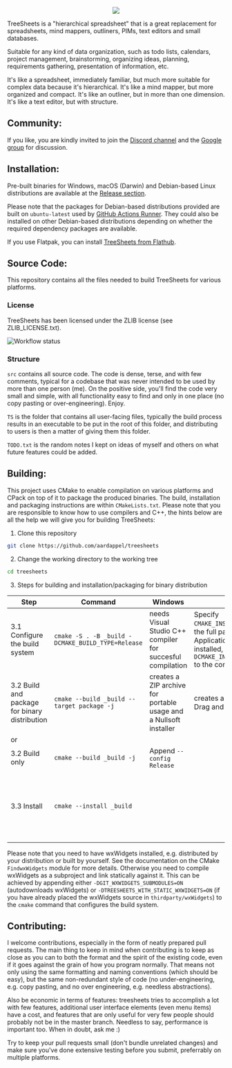 <p align="center">
  <img src="https://github.com/user-attachments/assets/1d6dc57a-5db2-48ce-82b9-5e7675bf0e7d">
</p>

TreeSheets is a "hierarchical spreadsheet" that is a great replacement for spreadsheets, mind mappers, outliners, PIMs, text editors and small databases.

Suitable for any kind of data organization, such as todo lists, calendars, project management, brainstorming, organizing ideas, planning, requirements gathering, presentation of information, etc.

It's like a spreadsheet, immediately familiar, but much more suitable for complex data because it's hierarchical.
It's like a mind mapper, but more organized and compact.
It's like an outliner, but in more than one dimension.
It's like a text editor, but with structure.

Community:
----------
If you like, you are kindly invited to join the [Discord channel](https://discord.gg/HAfKkJz) and 
the [Google group](https://groups.google.com/group/treesheets) for discussion.

Installation:
-------------

Pre-built binaries for Windows, macOS (Darwin) and Debian-based Linux distributions are available at the
[Release section](https://github.com/aardappel/treesheets/releases). 

Please note that the packages for Debian-based distributions provided are built on `ubuntu-latest` used by [GitHub Actions Runner](https://github.com/actions/runner-images). They could also be installed on other Debian-based distributions depending on whether the required dependency packages are available.

If you use Flatpak, you can install [TreeSheets from Flathub](https://flathub.org/apps/com.strlen.TreeSheets).

Source Code:
------------
This repository contains all the files needed to build TreeSheets for various platforms.

### License

TreeSheets has been licensed under the ZLIB license (see ZLIB_LICENSE.txt).

![Workflow status](https://github.com/aardappel/treesheets/actions/workflows/build.yml/badge.svg)

### Structure

`src` contains all source code. The code is dense, terse, and with few comments, typical for a codebase that was never
intended to be used by more than one person (me). On the positive side, you'll find the code very small and simple,
with all functionality easy to find and only in one place (no copy pasting or over-engineering). Enjoy.

`TS` is the folder that contains all user-facing files, typically the build process results in an executable to be put
in the root of this folder, and distributing to users is then a matter of giving them this folder.

`TODO.txt` is the random notes I kept on ideas of myself and others on what future features could be added.


Building:
---------
This project uses CMake to enable compilation on various platforms and CPack on top of it to package the produced binaries. The build, installation and packaging instructions are within `CMakeLists.txt`.
Please note that you are responsible to know how to use compilers and C++, the hints below are all the help we will give you for building TreeSheets:

1. Clone this repository

```sh
git clone https://github.com/aardappel/treesheets
```

2. Change the working directory to the working tree

```sh
cd treesheets
```

3. Steps for building and installation/packaging for binary distribution

| Step | Command | Windows | macOS | Linux |
| ---- | ------- | ------- | ----- | ----- |
| 3.1 Configure the build system | `cmake -S . -B _build -DCMAKE_BUILD_TYPE=Release` | needs Visual Studio C++ compiler for succesful compilation | Specify `CMAKE_INSTALL_PREFIX` for the full path where the Application Bundle will be installed, i.e. append `-DCMAKE_INSTALL_PREFIX=...` to the command. | |
| 3.2 Build and package for binary distribution | `cmake --build _build --target package -j` | creates a ZIP archive for portable usage and a Nullsoft installer | creates a disk image for Drag and Drop installation | creates a binary Debian package |
| or |
| 3.2 Build only | `cmake --build _build -j` | Append `--config Release` | | |
| 3.3 Install | `cmake --install _build` | | | usually requires root privileges, e.g. run this command with `sudo` | 

Please note that you need to have wxWidgets installed, e.g. distributed by your distribution or built by yourself. See the documentation on the CMake `FindwxWidgets` module for more details.
Otherwise you need to compile wxWidgets as a subproject and link statically against it. This can be achieved by appending either `-DGIT_WXWIDGETS_SUBMODULES=ON` (autodownloads wxWidgets) or `-DTREESHEETS_WITH_STATIC_WXWIDGETS=ON` (if you have already placed the wxWidgets source in `thirdparty/wxWidgets`) to the `cmake` command that configures the build system.

Contributing:
-------------
I welcome contributions, especially in the form of neatly prepared pull requests. The main thing to keep in mind when
contributing is to keep as close as you can to both the format and the spirit of the existing code, even if it goes
against the grain of how you program normally. That means not only using the same formatting and naming conventions
(which should be easy), but the same non-redundant style of code (no under-engineering, e.g. copy pasting,
and no over engineering, e.g. needless abstractions).

Also be economic in terms of features: treesheets tries to accomplish a lot with few features, additional user
interface elements (even menu items) have a cost, and features that are only useful for very few people should
probably not be in the master branch. Needless to say, performance is important too. When in doubt, ask me :)

Try to keep your pull requests small (don't bundle unrelated changes) and make sure you've done extensive testing
before you submit, preferrably on multiple platforms.
